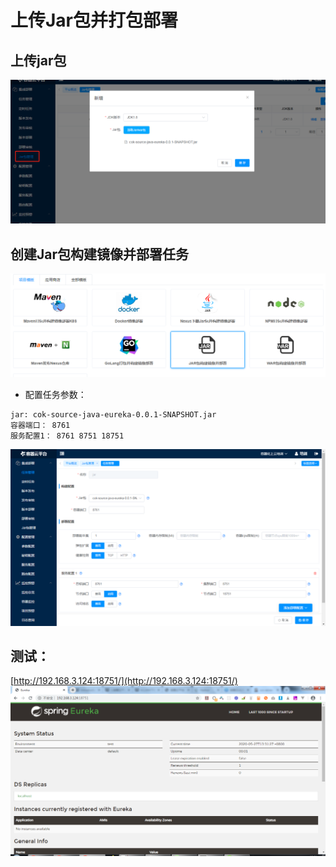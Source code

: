 # 上传Jar包并打包部署
## 上传jar包
![20200527_132639_59](image/20200527_132639_59.png)

## 创建Jar包构建镜像并部署任务
![20200527_180319_84](image/20200527_180319_84.png)

- 配置任务参数：
 ```
jar: cok-source-java-eureka-0.0.1-SNAPSHOT.jar
容器端口： 8761
服务配置1： 8761 8751 18751
 ```
![20200527_133110_62](image/20200527_133110_62.png)


## 测试：
[http://192.168.3.124:18751/](http://192.168.3.124:18751/)
![20200527_133139_35](image/20200527_133139_35.png)

